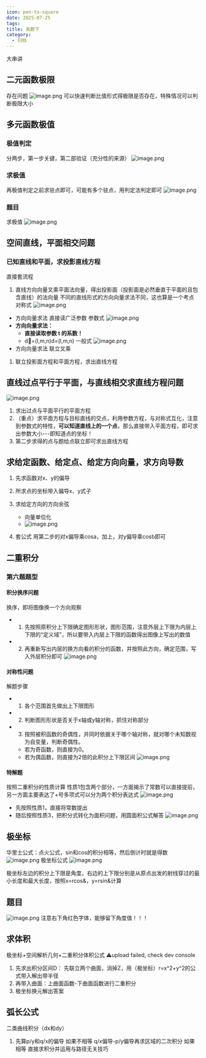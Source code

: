 ```yaml
---
icon: pen-to-square
date: 2025-07-25
tags: 
title: 高数下
category:
  - 归档
---
```

大串讲
## 二元函数极限
存在问题
![image.png](https://cdn.jsdelivr.net/gh/fakeppa/blog-img/20250729144543.png)
可以快速判断比值形式得极限是否存在，特殊情况可以判断极限大小
## 多元函数极值
### 极值判定
分两步，第一步关键，第二部验证（充分性的来源）
![image.png](https://cdn.jsdelivr.net/gh/fakeppa/blog-img/20250729165427.png)
### 求极值
再极值判定之前求驻点即可，可能有多个驻点，用判定法判定即可
![image.png](https://cdn.jsdelivr.net/gh/fakeppa/blog-img/20250729165815.png)

### 题目
求极值
![image.png](https://cdn.jsdelivr.net/gh/fakeppa/blog-img/20250729150527.png)

## 空间直线，平面相交问题
### 已知直线和平面，求投影直线方程
直接套流程
1. 直线方向向量叉乘平面法向量，得出投影面（投影面是必然垂直于平面的且包含直线）的法向量
不同的直线形式的方向向量求法不同，这也算是一个考点
对称式
![image.png](https://cdn.jsdelivr.net/gh/fakeppa/blog-img/20250802001720.png)
- 方向向量求法
	直接读广泛参数
参数式
![image.png](https://cdn.jsdelivr.net/gh/fakeppa/blog-img/20250802001805.png)
- **方向向量求法：**
    - **直接读取参数 t 的系数！**
    - d⃗=(l,m,n)d=(l,m,n)
一般式
![image.png](https://cdn.jsdelivr.net/gh/fakeppa/blog-img/20250802001823.png)
- 方向向量求法
	联立叉乘
1. 联立投影面方程和平面方程，求出直线方程
## 直线过点平行于平面，与直线相交求直线方程问题
![image.png](https://cdn.jsdelivr.net/gh/fakeppa/blog-img/20250802003740.png)

1. 求出过点与平面平行的平面方程
2. （重点）求平面方程与目标直线的交点，利用参数方程，与对称式互化，注意到参数式的特性，**可以知道直线上的一个点**，那么直接带入平面方程，即可求出参数大小---即知道点的坐标！
3. 第二步求得的点与题给点联立即可求出直线方程

## 求给定函数、给定点、给定方向向量，求方向导数
1. 先求函数对x、y的偏导
2. 所求点的坐标带入偏导x、y式子
3. 求给定方向的方向余弦
	- 向量单位化
	- ![image.png](https://cdn.jsdelivr.net/gh/fakeppa/blog-img/20250802193604.png)

4. 套公式
	用第二步的对x偏导乘cosa，加上，对y偏导乘cosb即可

## 二重积分 
### 第六题题型
#### 积分换序问题
换序，即将图像换一个方向观察
- 1. 先按照原积分上下限确定图形形状，图形范围，注意外层上下限为内层上下限的“定义域”，所以要带入内层上下限的函数得出图像上写出的数值
- 2. 再重新写出内层的换方向看的积分的函数，并按照此方向，确定范围，写入外层积分即可
![image.png](https://cdn.jsdelivr.net/gh/fakeppa/blog-img/20250806193609.png)
#### 对称性问题
解题步骤
- 1. 各个范围首先做出上下限图形
- 2. 判断图形形状是否关于x轴或y轴对称，抓住对称部分
- 3. 按照被积函数的奇偶性，并同时依据关于哪个轴对称，就对哪个未知数视为自变量，判断奇偶性。
	- 若为奇函数，则直接为0。
	- 若为偶函数，则直接为2倍的此积分上下限区间
![image.png](https://cdn.jsdelivr.net/gh/fakeppa/blog-img/20250807131152.png)

#### 特解题
按照二重积分的性质计算
性质1包含两个部分，一方面揭示了常数可以直接提前，另一方面主要表达了+号多项式可以分为两个积分表达式
![image.png](https://cdn.jsdelivr.net/gh/fakeppa/blog-img/20250807132323.png)
- 先按照性质1，直接将常数提出
- 随后按照性质3，把积分式转化为面积问题，用圆面积公式解答
![image.png](https://cdn.jsdelivr.net/gh/fakeppa/blog-img/20250807132230.png)

## 极坐标
华里士公式：点火公式，sin和cos的积分相等，然后倒计时就是得数
![image.png](https://cdn.jsdelivr.net/gh/fakeppa/blog-img/20250811210026.png)
极坐标公式
![image.png](https://cdn.jsdelivr.net/gh/fakeppa/blog-img/20250811213517.png)

极坐标左边的积分上下限是角度，右边的上下限分别是从原点出发的射线穿过的最小长度和最大长度，按照x=rcos&，y=rsin&计算

## 题目
![image.png](https://cdn.jsdelivr.net/gh/fakeppa/blog-img/20250811221345.png)
注意右下角红色字体，能够留下角度值！！！

## 求体积
极坐标+空间解析几何+二重积分体积公式
⚠️upload failed, check dev console
1. 先求出积分区间D：
	先联立两个曲面，消掉Z，用（极坐标）r=x^2+y^2的公式带入解出带半径
2. 再带入曲面：上曲面函数-下曲面函数进行二重积分
3. 极坐标换元解出答案


## 弧长公式
二类曲线积分（dx和dy）
1. 先算p/y和q/x的偏导
	如果不相等
		q/x偏导-p/y偏导再求区域的二次积分
	如果相等
		直接求积分并运用与路径无关技巧